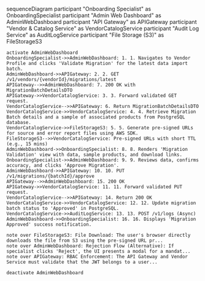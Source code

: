 sequenceDiagram
    participant "Onboarding Specialist" as OnboardingSpecialist
    participant "Admin Web Dashboard" as AdminWebDashboard
    participant "API Gateway" as APIGateway
    participant "Vendor & Catalog Service" as VendorCatalogService
    participant "Audit Log Service" as AuditLogService
    participant "File Storage (S3)" as FileStorageS3

    activate AdminWebDashboard
    OnboardingSpecialist->>AdminWebDashboard: 1. 1. Navigates to Vendor Profile and clicks 'Validate Migration' for the latest data import batch.
    AdminWebDashboard->>APIGateway: 2. 2. GET /v1/vendors/{vendorId}/migrations/latest
    APIGateway-->>AdminWebDashboard: 7. 200 OK with MigrationBatchDetailsDTO
    APIGateway->>VendorCatalogService: 3. 3. Forward validated GET request.
    VendorCatalogService-->>APIGateway: 6. Return MigrationBatchDetailsDTO
    VendorCatalogService->>VendorCatalogService: 4. 4. Retrieve Migration Batch details and a sample of associated products from PostgreSQL database.
    VendorCatalogService->>FileStorageS3: 5. 5. Generate pre-signed URLs for source and error report files using AWS SDK.
    FileStorageS3-->>VendorCatalogService: Pre-signed URLs with short TTL (e.g., 15 mins)
    AdminWebDashboard->>OnboardingSpecialist: 8. 8. Renders 'Migration Validation' view with data, sample products, and download links.
    OnboardingSpecialist->>AdminWebDashboard: 9. 9. Reviews data, confirms accuracy, and clicks 'Approve Migration'.
    AdminWebDashboard->>APIGateway: 10. 10. PUT /v1/migrations/{batchId}/approve
    APIGateway-->>AdminWebDashboard: 15. 200 OK
    APIGateway->>VendorCatalogService: 11. 11. Forward validated PUT request.
    VendorCatalogService-->>APIGateway: 14. Return 200 OK
    VendorCatalogService->>VendorCatalogService: 12. 12. Update migration batch status to 'Approved' in PostgreSQL.
    VendorCatalogService->>AuditLogService: 13. 13. POST /v1/logs (Async)
    AdminWebDashboard->>OnboardingSpecialist: 16. 16. Displays 'Migration Approved' success notification.

    note over FileStorageS3: File Download: The user's browser directly downloads the file from S3 using the pre-signed URL pr...
    note over AdminWebDashboard: Rejection Flow (Alternative): If specialist clicks 'Reject', the UI presents a modal for a mandat...
    note over APIGateway: RBAC Enforcement: The API Gateway and Vendor Service must validate that the JWT belongs to a user...

    deactivate AdminWebDashboard

